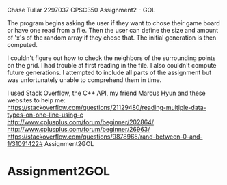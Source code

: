 Chase Tullar
2297037
CPSC350
Assignment2 - GOL

The program begins asking the user if they want to chose their game board
or have one read from a file. Then the user can define the size and amount of 'x's of the random
array if they chose that. The initial generation is then computed.

I couldn't figure out how to check the neighbors of the surrounding points on the grid.
I had trouble at first reading in the file. I also couldn't compute future generations.
I attempted to include all parts of the assignment but was unfortunately unable to
comprehend them in time.

I used Stack Overflow, the C++ API, my friend Marcus Hyun and these websites to help me:
https://stackoverflow.com/questions/21129480/reading-multiple-data-types-on-one-line-using-c
http://www.cplusplus.com/forum/beginner/202864/
http://www.cplusplus.com/forum/beginner/26963/
https://stackoverflow.com/questions/9878965/rand-between-0-and-1/31091422# Assignment2GOL
# Assignment2GOL
